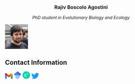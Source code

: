 <html>
<body>

<h3 align="center"><b>Rajiv Boscolo Agostini</b></h3>
<p align="center"><i>PhD student in Evolutionary Biology and Ecology</i></p>

<img src="images/321678B2-723C-4F32-A93E-58E566760543.jpeg" alt="Photo" style="width:15%"><p align="right">
<h2>Contact Information</h2>
<a href="mailto:bscrjv@unife.it"><img src="images/Gmail_icon.png" alt="Mail" style="width:5%"></a>
<a href="https://scholar.google.com/citations?user=Z1vQ4lEAAAAJ&hl=it"><img src="images/Google_Scholar_logo.png" alt="Google Scholar" style="width:5%"></a>
<a href="https://www.researchgate.net/profile/Rajiv-Boscolo-Agostini"><img src="images/ResearchGate_icon.png" alt="Research Gate" style="width:5%"></a>
<a href="https://twitter.com/Rajiv94_"><img src="images/Logo_of_Twitter.png" alt="Twitter" style="width:5%"></a>
</body>
</html>

